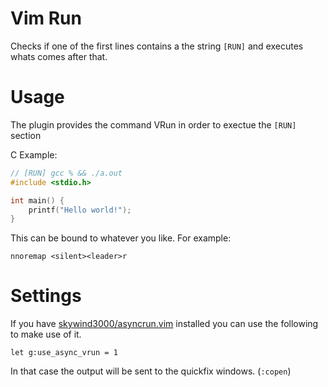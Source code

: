 # Vim Run
Checks if one of the first lines contains a the string `[RUN]` and executes whats comes after that.

# Usage
The plugin provides the command VRun in order to exectue the `[RUN]` section

C Example:
```c
// [RUN] gcc % && ./a.out
#include <stdio.h>

int main() {
    printf("Hello world!");
}
```

This can be bound to whatever you like. For example:
```vim
nnoremap <silent><leader>r
```

# Settings

If you have [skywind3000/asyncrun.vim](https://github.com/skywind3000/asyncrun.vim)
installed you can use the following to make use of it.

```vim
let g:use_async_vrun = 1
```

In that case the output will be sent to the quickfix windows. (`:copen`)
